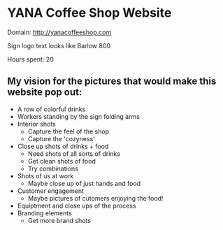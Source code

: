  # YANA Coffee Shop Website 


Domain:  http://yanacoffeeshop.com

Sign logo text looks like Barlow 800 

 Hours spent: 20


 ## My vision for the pictures that would make this website pop out: 
- A row of colorful drinks
- Workers standing by the sign folding arms
- Interior shots 
    + Capture the feel of the shop
    + Capture the 'cozyness'
- Close up shots of drinks + food
    + Need shots of all sorts of drinks
    + Get clean shots of food
    + Try combinations
- Shots of us at work
    + Maybe close up of just hands and food
- Customer engagement
    + Maybe pictures of cutomers enjoying the food!
- Equiptment and close ups of the process
- Branding elements 
    + Get more brand shots